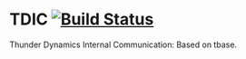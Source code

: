 # TDIC [![Build Status](https://travis-ci.org/ThunderDynamics/tdic.svg?branch=master)](https://travis-ci.org/ThunderDynamics/tdic)
Thunder Dynamics Internal Communication:
Based on tbase.
